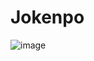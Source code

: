 # Jokenpo

![image](https://github.com/Vinicius-Silva-Araujo/Jokenpo/assets/141644642/b3b3c5b4-0778-4772-95db-3d967214f0ed)
